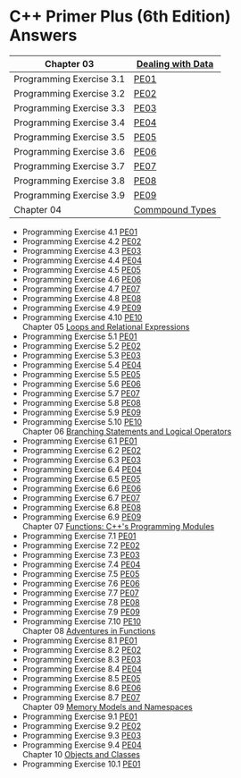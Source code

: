 # C++ Primer Plus (6th Edition) Answers

| Chapter 03 |[Dealing with Data](https://github.com/AdamYuWen/CPP_Primer_Plus/tree/master/Chapter03)|  
|---------------------------|----|  
| Programming Exercise 3.1  |[PE01](https://github.com/AdamYuWen/CPP_Primer_Plus/tree/master/Chapter03/PE01.cpp)|  
| Programming Exercise 3.2  |[PE02](https://github.com/AdamYuWen/CPP_Primer_Plus/tree/master/Chapter03/PE02.cpp)|  
| Programming Exercise 3.3  |[PE03](https://github.com/AdamYuWen/CPP_Primer_Plus/tree/master/Chapter03/PE03.cpp)|  
| Programming Exercise 3.4  |[PE04](https://github.com/AdamYuWen/CPP_Primer_Plus/tree/master/Chapter03/PE04.cpp)|  
| Programming Exercise 3.5  |[PE05](https://github.com/AdamYuWen/CPP_Primer_Plus/tree/master/Chapter03/PE05.cpp)|  
| Programming Exercise 3.6  |[PE06](https://github.com/AdamYuWen/CPP_Primer_Plus/tree/master/Chapter03/PE06.cpp)|  
| Programming Exercise 3.7  |[PE07](https://github.com/AdamYuWen/CPP_Primer_Plus/tree/master/Chapter03/PE07.cpp)|  
| Programming Exercise 3.8  |[PE08](https://github.com/AdamYuWen/CPP_Primer_Plus/tree/master/Chapter03/PE08.cpp)|  
| Programming Exercise 3.9  |[PE09](https://github.com/AdamYuWen/CPP_Primer_Plus/tree/master/Chapter03/PE09.cpp)|  
| Chapter 04 |[Commpound Types](https://github.com/AdamYuWen/CPP_Primer_Plus/tree/master/Chapter04)|  
- Programming Exercise 4.1  [PE01](https://github.com/AdamYuWen/CPP_Primer_Plus/tree/master/Chapter04/PE01.cpp)  
- Programming Exercise 4.2  [PE02](https://github.com/AdamYuWen/CPP_Primer_Plus/tree/master/Chapter04/PE02.cpp)  
- Programming Exercise 4.3  [PE03](https://github.com/AdamYuWen/CPP_Primer_Plus/tree/master/Chapter04/PE03.cpp)  
- Programming Exercise 4.4  [PE04](https://github.com/AdamYuWen/CPP_Primer_Plus/tree/master/Chapter04/PE04.cpp)  
- Programming Exercise 4.5  [PE05](https://github.com/AdamYuWen/CPP_Primer_Plus/tree/master/Chapter04/PE05.cpp)  
- Programming Exercise 4.6  [PE06](https://github.com/AdamYuWen/CPP_Primer_Plus/tree/master/Chapter04/PE06.cpp)  
- Programming Exercise 4.7  [PE07](https://github.com/AdamYuWen/CPP_Primer_Plus/tree/master/Chapter04/PE07.cpp)  
- Programming Exercise 4.8  [PE08](https://github.com/AdamYuWen/CPP_Primer_Plus/tree/master/Chapter04/PE08.cpp)  
- Programming Exercise 4.9  [PE09](https://github.com/AdamYuWen/CPP_Primer_Plus/tree/master/Chapter04/PE09.cpp)  
- Programming Exercise 4.10 [PE10](https://github.com/AdamYuWen/CPP_Primer_Plus/tree/master/Chapter04/PE10.cpp)  
Chapter 05 [Loops and Relational Expressions](https://github.com/AdamYuWen/CPP_Primer_Plus/tree/master/Chapter05)  
- Programming Exercise 5.1  [PE01](https://github.com/AdamYuWen/CPP_Primer_Plus/tree/master/Chapter05/PE01.cpp)  
- Programming Exercise 5.2  [PE02](https://github.com/AdamYuWen/CPP_Primer_Plus/tree/master/Chapter05/PE02.cpp)  
- Programming Exercise 5.3  [PE03](https://github.com/AdamYuWen/CPP_Primer_Plus/tree/master/Chapter05/PE03.cpp)  
- Programming Exercise 5.4  [PE04](https://github.com/AdamYuWen/CPP_Primer_Plus/tree/master/Chapter05/PE04.cpp)  
- Programming Exercise 5.5  [PE05](https://github.com/AdamYuWen/CPP_Primer_Plus/tree/master/Chapter05/PE05.cpp)  
- Programming Exercise 5.6  [PE06](https://github.com/AdamYuWen/CPP_Primer_Plus/tree/master/Chapter05/PE06.cpp)  
- Programming Exercise 5.7  [PE07](https://github.com/AdamYuWen/CPP_Primer_Plus/tree/master/Chapter05/PE07.cpp)  
- Programming Exercise 5.8  [PE08](https://github.com/AdamYuWen/CPP_Primer_Plus/tree/master/Chapter05/PE08.cpp)  
- Programming Exercise 5.9  [PE09](https://github.com/AdamYuWen/CPP_Primer_Plus/tree/master/Chapter05/PE09.cpp)  
- Programming Exercise 5.10 [PE10](https://github.com/AdamYuWen/CPP_Primer_Plus/tree/master/Chapter05/PE10.cpp)  
Chapter 06 [Branching Statements and Logical Operators](https://github.com/AdamYuWen/CPP_Primer_Plus/tree/master/Chapter06)  
- Programming Exercise 6.1  [PE01](https://github.com/AdamYuWen/CPP_Primer_Plus/tree/master/Chapter06/PE01.cpp)  
- Programming Exercise 6.2  [PE02](https://github.com/AdamYuWen/CPP_Primer_Plus/tree/master/Chapter06/PE02.cpp)  
- Programming Exercise 6.3  [PE03](https://github.com/AdamYuWen/CPP_Primer_Plus/tree/master/Chapter06/PE03.cpp)  
- Programming Exercise 6.4  [PE04](https://github.com/AdamYuWen/CPP_Primer_Plus/tree/master/Chapter06/PE04.cpp)  
- Programming Exercise 6.5  [PE05](https://github.com/AdamYuWen/CPP_Primer_Plus/tree/master/Chapter06/PE05.cpp)  
- Programming Exercise 6.6  [PE06](https://github.com/AdamYuWen/CPP_Primer_Plus/tree/master/Chapter06/PE06.cpp)  
- Programming Exercise 6.7  [PE07](https://github.com/AdamYuWen/CPP_Primer_Plus/tree/master/Chapter06/PE07.cpp)  
- Programming Exercise 6.8  [PE08](https://github.com/AdamYuWen/CPP_Primer_Plus/tree/master/Chapter06/PE08.cpp)  
- Programming Exercise 6.9  [PE09](https://github.com/AdamYuWen/CPP_Primer_Plus/tree/master/Chapter06/PE09.cpp)  
Chapter 07 [Functions: C++'s Programming Modules](https://github.com/AdamYuWen/CPP_Primer_Plus/tree/master/Chapter07)  
- Programming Exercise 7.1  [PE01](https://github.com/AdamYuWen/CPP_Primer_Plus/tree/master/Chapter07/PE01.cpp)  
- Programming Exercise 7.2  [PE02](https://github.com/AdamYuWen/CPP_Primer_Plus/tree/master/Chapter07/PE02.cpp)  
- Programming Exercise 7.3  [PE03](https://github.com/AdamYuWen/CPP_Primer_Plus/tree/master/Chapter07/PE03.cpp)  
- Programming Exercise 7.4  [PE04](https://github.com/AdamYuWen/CPP_Primer_Plus/tree/master/Chapter07/PE04.cpp)  
- Programming Exercise 7.5  [PE05](https://github.com/AdamYuWen/CPP_Primer_Plus/tree/master/Chapter07/PE05.cpp)  
- Programming Exercise 7.6  [PE06](https://github.com/AdamYuWen/CPP_Primer_Plus/tree/master/Chapter07/PE06.cpp)  
- Programming Exercise 7.7  [PE07](https://github.com/AdamYuWen/CPP_Primer_Plus/tree/master/Chapter07/PE07.cpp)  
- Programming Exercise 7.8  [PE08](https://github.com/AdamYuWen/CPP_Primer_Plus/tree/master/Chapter07/PE08.cpp)  
- Programming Exercise 7.9  [PE09](https://github.com/AdamYuWen/CPP_Primer_Plus/tree/master/Chapter07/PE09.cpp)  
- Programming Exercise 7.10 [PE10](https://github.com/AdamYuWen/CPP_Primer_Plus/tree/master/Chapter07/PE10.cpp)  
Chapter 08 [Adventures in Functions](https://github.com/AdamYuWen/CPP_Primer_Plus/tree/master/Chapter08)  
- Programming Exercise 8.1  [PE01](https://github.com/AdamYuWen/CPP_Primer_Plus/tree/master/Chapter08/PE01.cpp)  
- Programming Exercise 8.2  [PE02](https://github.com/AdamYuWen/CPP_Primer_Plus/tree/master/Chapter08/PE02.cpp)  
- Programming Exercise 8.3  [PE03](https://github.com/AdamYuWen/CPP_Primer_Plus/tree/master/Chapter08/PE03.cpp)  
- Programming Exercise 8.4  [PE04](https://github.com/AdamYuWen/CPP_Primer_Plus/tree/master/Chapter08/PE04.cpp)  
- Programming Exercise 8.5  [PE05](https://github.com/AdamYuWen/CPP_Primer_Plus/tree/master/Chapter08/PE05.cpp)  
- Programming Exercise 8.6  [PE06](https://github.com/AdamYuWen/CPP_Primer_Plus/tree/master/Chapter08/PE06.cpp)  
- Programming Exercise 8.7  [PE07](https://github.com/AdamYuWen/CPP_Primer_Plus/tree/master/Chapter08/PE07.cpp)  
Chapter 09 [Memory Models and Namespaces](https://github.com/AdamYuWen/CPP_Primer_Plus/tree/master/Chapter09)  
- Programming Exercise 9.1  [PE01](https://github.com/AdamYuWen/CPP_Primer_Plus/tree/master/Chapter09/PE01)  
- Programming Exercise 9.2  [PE02](https://github.com/AdamYuWen/CPP_Primer_Plus/tree/master/Chapter09/PE02)  
- Programming Exercise 9.3  [PE03](https://github.com/AdamYuWen/CPP_Primer_Plus/tree/master/Chapter09/PE03)  
- Programming Exercise 9.4  [PE04](https://github.com/AdamYuWen/CPP_Primer_Plus/tree/master/Chapter09/PE04)  
Chapter 10 [Objects and Classes](https://github.com/AdamYuWen/CPP_Primer_Plus/tree/master/Chapter10)  
- Programming Exercise 10.1 [PE01](https://github.com/AdamYuWen/CPP_Primer_Plus/tree/master/Chapter10/PE01)  